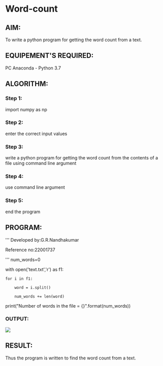 # Word-count
## AIM:
To write a python program for getting the word count from a text.
## EQUIPEMENT'S REQUIRED: 
PC
Anaconda - Python 3.7
## ALGORITHM: 
### Step 1:
import numpy as np

### Step 2:
enter the correct input values
 
### Step 3: 
write a python program for getting the word count from the contents of a file using command 
line argument

### Step 4:
use command line argument

### Step 5:
end the program

## PROGRAM:
'''
Developed by:G.R.Nandhakumar

Reference no:22001737

'''
num_words=0

with open('text.txt','r') as f1:

    for i in f1:
    
        word = i.split()
        
        num_words += len(word)
        
print("Number of words in the file = {}".format(num_words))  


### OUTPUT:
![](./copy.png)



## RESULT:
Thus the program is written to find the word count from a text.
